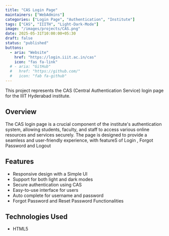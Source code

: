 ```yaml
---
title: "CAS Login Page"
maintainers: ["WebAdmins"]
categories: ["Login Page", "Authentication", "Institute"]
tags: ["CAS", "IIITH", "Light-Dark-Mode"]
image: "/images/projects/CAS.png"
date: 2025-05-31T10:00:00+05:30
draft: false
status: "published"
buttons:
  - aria: "Website"
    href: "https://login.iiit.ac.in/cas"
    icon: "fas fa-link"
  # - aria: "GitHub"
  #   href: "https://github.com/"
  #   icon: "fab fa-github"
---
```


This project represents the CAS (Central Authentication Service) login page for the IIIT Hyderabad institute.

## Overview

The CAS login page is a crucial component of the institute's authentication system, allowing students, faculty, and staff to access various online resources and services securely. The page is designed to provide a seamless and user-friendly experience, with featureS of Login , Forgot Password and Logout

## Features

- Responsive design with a Simple UI
- Support for both light and dark modes
- Secure authentication using CAS
- Easy-to-use interface for users
- Auto complete for username and password
- Forgot Password and Reset Password Functionalities

## Technologies Used

- HTML5
